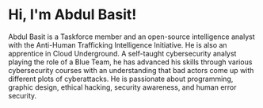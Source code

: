 <h1>Hi, I'm Abdul Basit!</h1>


Abdul Basit is a Taskforce member and an open-source intelligence analyst with the Anti-Human Trafficking Intelligence Initiative. He is also an apprentice in Cloud Underground. A self-taught cybersecurity analyst playing the role of a Blue Team, he has advanced his skills through various cybersecurity courses with an understanding that bad actors come up with different plots of cyberattacks. He is passionate about programming, graphic design, ethical hacking, security awareness, and human error security.


